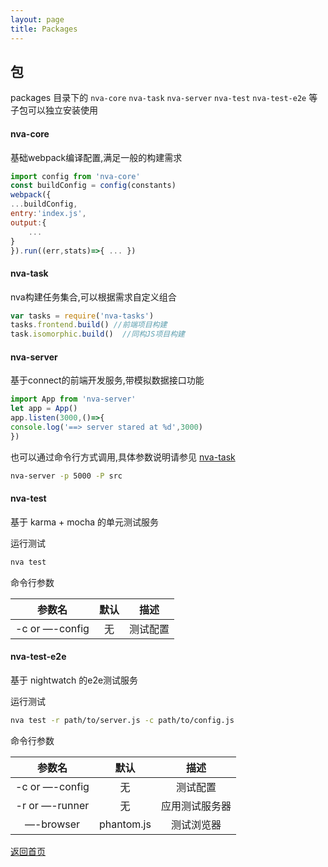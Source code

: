 ```yaml
---
layout: page
title: Packages
---
```


## 包

packages 目录下的 `nva-core` `nva-task` `nva-server` `nva-test` `nva-test-e2e` 等子包可以独立安装使用

#### nva-core

基础webpack编译配置,满足一般的构建需求

```javascript
import config from 'nva-core'
const buildConfig = config(constants)
webpack({
...buildConfig,
entry:'index.js',
output:{
    ...
}
}).run((err,stats)=>{ ... })
```
  
#### nva-task

nva构建任务集合,可以根据需求自定义组合

```javascript
var tasks = require('nva-tasks')
tasks.frontend.build() //前端项目构建
task.isomorphic.build()  //同构JS项目构建
```
  
#### nva-server

基于connect的前端开发服务,带模拟数据接口功能

```javascript
import App from 'nva-server'
let app = App()
app.listen(3000,()=>{
console.log('==> server stared at %d',3000)
})
```
  
也可以通过命令行方式调用,具体参数说明请参见 [nva-task](https://github.com/ali322/nva/blob/master/packages/nva-server/README.md)

```bash
nva-server -p 5000 -P src
```

#### nva-test

基于 karma + mocha 的单元测试服务

运行测试

```bash
nva test
```

命令行参数

|     参数名      |  默认   |     描述     |
| :----------: | :----: | :----------: |
| -c or —-config |   无    |   测试配置    |

#### nva-test-e2e

基于 nightwatch 的e2e测试服务

运行测试

```bash
nva test -r path/to/server.js -c path/to/config.js
```

命令行参数

|     参数名      |  默认   |     描述     |
| :----------: | :----: | :----------: |
| -c or —-config |   无    |    测试配置    |
| -r or —-runner |   无    |    应用测试服务器    |
| —-browser |   phantom.js    |    测试浏览器    |

[返回首页](./zh_cn/index.md)